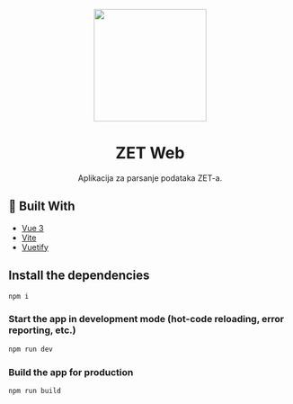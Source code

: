 <p align=center>
  <img src="https://github.com/MatijaNovosel/neat-memos/assets/36193643/70995944-5576-4603-b01b-64296ae9fdf8" width="200" height="200" />
</p>

<h1 align=center>ZET Web</h1>
<p align=center>Aplikacija za parsanje podataka ZET-a.</p>

## 🔨 Built With

- [Vue 3](https://vuejs.org/)
- [Vite](https://vitejs.dev/)
- [Vuetify](https://vuetifyjs.com)

## Install the dependencies

```bash
npm i
```

### Start the app in development mode (hot-code reloading, error reporting, etc.)

```bash
npm run dev
```

### Build the app for production

```bash
npm run build
```
